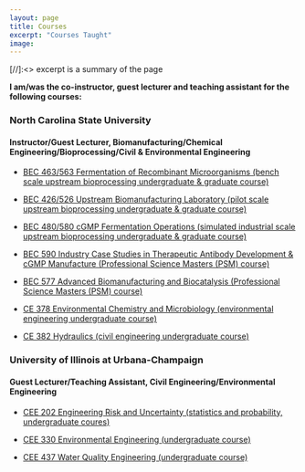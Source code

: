 ```yaml
---
layout: page
title: Courses
excerpt: "Courses Taught"
image:
---
```

[//]:<> excerpt is a summary of the page

__I am/was the co-instructor, guest lecturer and teaching assistant for the following courses:__

### North Carolina State University

#### Instructor/Guest Lecturer, Biomanufacturing/Chemical Engineering/Bioprocessing/Civil & Environmental Engineering

* [BEC 463/563 Fermentation of Recombinant Microorganisms (bench scale upstream bioprocessing undergraduate & graduate course)](http://www.btec.ncsu.edu/academic/courses/bec463.php)

* [BEC 426/526 Upstream Biomanufacturing Laboratory (pilot scale upstream bioprocessing undergraduate & graduate course)](http://www.btec.ncsu.edu/academic/courses/bec426.php)

* [BEC 480/580 cGMP Fermentation Operations (simulated industrial scale upstream bioprocessing undergraduate & graduate course)](http://www.btec.ncsu.edu/academic/courses/bec480.php)

* [BEC 590 Industry Case Studies in Therapeutic Antibody Development & cGMP Manufacture (Professional Science Masters (PSM) course)](http://www.btec.ncsu.edu/academic/courses/bec590.php)

* [BEC 577 Advanced Biomanufacturing and Biocatalysis (Professional Science Masters (PSM) course)](https://www.btec.ncsu.edu/academic/courses/bec577.php)

* [CE 378 Environmental Chemistry and Microbiology (environmental engineering undergraduate course)](http://catalog.ncsu.edu/undergraduate/coursedescriptions/ce/)

* [CE 382 Hydraulics (civil engineering undergraduate course)](http://catalog.ncsu.edu/undergraduate/coursedescriptions/ce/)

### University of Illinois at Urbana-Champaign

#### Guest Lecturer/Teaching Assistant, Civil Engineering/Environmental Engineering

* [CEE 202 Engineering Risk and Uncertainty (statistics and probability, undergraduate coures)](http://catalog.illinois.edu/courses-of-instruction/cee/)

* [CEE 330 Environmental Engineering (undergraduate course)](http://catalog.illinois.edu/courses-of-instruction/cee/)

* [CEE 437 Water Quality Engineering (undergraduate course)](http://catalog.illinois.edu/courses-of-instruction/cee/)
